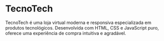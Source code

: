 # TecnoTech
TecnoTech é uma loja virtual moderna e responsiva especializada em produtos tecnológicos. Desenvolvida com HTML, CSS e JavaScript puro, oferece uma experiência de compra intuitiva e agradável.

